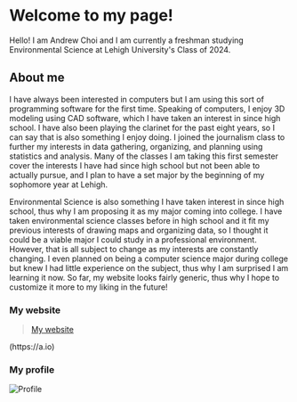 # Welcome to my page!

Hello! I am Andrew Choi and I am currently a freshman studying Environmental Science at Lehigh University's Class of 2024.

## About me

I have always been interested in computers but I am using this sort of programming software for the first time. Speaking of computers, I enjoy 3D modeling using CAD software, which I have taken an interest in since high school. I have also been playing the clarinet for the past eight years, so I can say that is also something I enjoy doing. I joined the journalism class to further my interests in data gathering, organizing, and planning using statistics and analysis. Many of the classes I am taking this first semester cover the interests I have had since high school but not been able to actually pursue, and I plan to have a set major by the beginning of my sophomore year at Lehigh. 

Environmental Science is also something I have taken interest in since high school, thus why I am proposing it as my major coming into college. I have taken environmental science classes before in high school and it fit my previous interests of drawing maps and organizing data, so I thought it could be a viable major I could study in a professional environment. However, that is all subject to change as my interests are constantly changing. I even planned on being a computer science major during college but knew I had little experience on the subject, thus why I am surprised I am learning it now. So far, my website looks fairly generic, thus why I hope to customize it more to my liking in the future!

### My website

>[My website](https://ahc224.github.io/ACportfolio/)
<p>
  (https://a.io)

### My profile

![Profile](https://res-3.cloudinary.com/crunchbase-production/image/upload/c_lpad,h_256,w_256,f_auto,q_auto:eco/v1406815281/klr9c8ou6u8fyy8cpiny.jpg)
